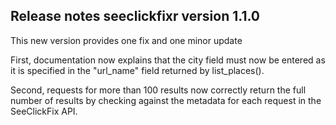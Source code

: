 ## Release notes seeclickfixr version 1.1.0

This new version provides one fix and one minor update

First, documentation now explains that the city field must now be entered as it is specified in the "url_name" field returned by list_places().

Second, requests for more than 100 results now correctly return the full number of results by checking against the metadata for each request in the SeeClickFix API.

